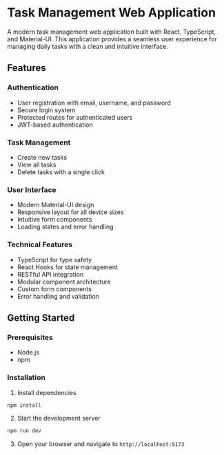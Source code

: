# Task Management Web Application

A modern task management web application built with React, TypeScript, and Material-UI. This application provides a seamless user experience for managing daily tasks with a clean and intuitive interface.

## Features

### Authentication
- User registration with email, username, and password
- Secure login system
- Protected routes for authenticated users
- JWT-based authentication

### Task Management
- Create new tasks
- View all tasks
- Delete tasks with a single click

### User Interface
- Modern Material-UI design
- Responsive layout for all device sizes
- Intuitive form components
- Loading states and error handling

### Technical Features
- TypeScript for type safety
- React Hooks for state management
- RESTful API integration
- Modular component architecture
- Custom form components
- Error handling and validation

## Getting Started

### Prerequisites
- Node.js
- npm

### Installation
1. Install dependencies
```bash
npm install
```

2. Start the development server
```bash
npm run dev
```

3. Open your browser and navigate to `http://localhost:5173`
